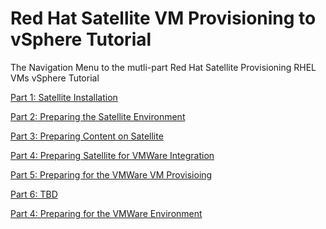 # Red Hat Satellite VM Provisioning to vSphere Tutorial  

The Navigation Menu to the mutli-part Red Hat Satellite Provisioning RHEL VMs vSphere Tutorial  

[Part 1: Satellite Installation](https://github.com/pslucas0212/Part1-Satellite-Install)

[Part 2: Preparing the Satellite Environment](https://github.com/pslucas0212/Part-2-Preparing-the-Satellite-Environment)  

[Part 3: Preparing Content on Satellite](https://github.com/pslucas0212/Part-3-Preparing-Content-on-Satellite)  

[Part 4: Preparing Satellite for VMWare Integration]()

[Part 5: Preparing for the VMWare VM Provisioing]()

[Part 6: TBD]()

[Part 4: Preparing for the VMWare Environment](https://github.com/pslucas0212/Part-4-Preparing-for-the-VMWare-Environment)
